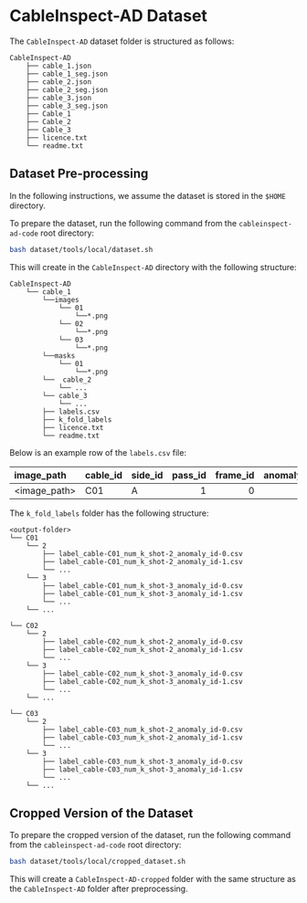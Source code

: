 <!---
Copyright (C) 2024 Mila - Institut québécois d'intelligence artificielle
SPDX-License-Identifier: CC-BY-4.0
-->

# CableInspect-AD Dataset

The `CableInspect-AD` dataset folder is structured as follows:

```text
CableInspect-AD
    ├── cable_1.json
    ├── cable_1_seg.json
    ├── cable_2.json
    ├── cable_2_seg.json
    ├── cable_3.json
    ├── cable_3_seg.json
    ├── Cable_1
    ├── Cable_2
    ├── Cable_3
    ├── licence.txt
    └── readme.txt
```

## Dataset Pre-processing

In the following instructions, we assume the dataset is stored in the `$HOME` directory.

To prepare the dataset, run the following command from the `cableinspect-ad-code` root directory:

```bash
bash dataset/tools/local/dataset.sh
```

This will create in the `CableInspect-AD` directory with the following structure:

```text
CableInspect-AD
    └── cable_1
        └──images
            └── 01
                └──*.png
            └── 02
                └──*.png
            └── 03
                └──*.png
        └──masks
            └── 01
                └──*.png
        └──  cable_2
            └── ...
        └── cable_3
            └── ...
        ├── labels.csv
        ├── k_fold_labels
        ├── licence.txt
        └── readme.txt
```

Below is an example row of the `labels.csv` file:

| image_path   | cable_id | side_id | pass_id | frame_id | anomaly_type_id | anomaly_type |  anomaly_grade | anomaly_id | label_index | mask_path   |
| :----------- | :------- | :------ | ------: | -------: | --------------: | :----------- | -------------: | ---------: | :---------- |:----------- | 
| <image_path> | C01      | A       |       1 |        0 |               7 | Deposit      | light          | 003_01     |           1 | <mask_path> |


The `k_fold_labels` folder has the following structure:

```text
<output-folder>
└── C01
    └── 2
        ├── label_cable-C01_num_k_shot-2_anomaly_id-0.csv
        ├── label_cable-C01_num_k_shot-2_anomaly_id-1.csv
        └── ...
    └── 3
        ├── label_cable-C01_num_k_shot-3_anomaly_id-0.csv
        ├── label_cable-C01_num_k_shot-3_anomaly_id-1.csv
        └── ...
    └── ...

└── C02
    └── 2
        ├── label_cable-C02_num_k_shot-2_anomaly_id-0.csv
        ├── label_cable-C02_num_k_shot-2_anomaly_id-1.csv
        └── ...
    └── 3
        ├── label_cable-C02_num_k_shot-3_anomaly_id-0.csv
        ├── label_cable-C02_num_k_shot-3_anomaly_id-1.csv
        └── ...
    └── ...

└── C03
    └── 2
        ├── label_cable-C03_num_k_shot-2_anomaly_id-0.csv
        ├── label_cable-C03_num_k_shot-2_anomaly_id-1.csv
        └── ...
    └── 3
        ├── label_cable-C03_num_k_shot-3_anomaly_id-0.csv
        ├── label_cable-C03_num_k_shot-3_anomaly_id-1.csv
        └── ...
    └── ...
```

## Cropped Version of the Dataset

To prepare the cropped version of the dataset, run the following command from the `cableinspect-ad-code` root directory:

```bash
bash dataset/tools/local/cropped_dataset.sh
```

This will create a `CableInspect-AD-cropped` folder with the same structure as the `CableInspect-AD` folder after preprocessing.
